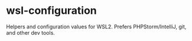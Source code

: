 # wsl-configuration
Helpers and configuration values for WSL2. Prefers PHPStorm/IntelliJ, git, and other dev tools. 
